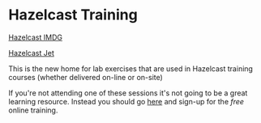 # Hazelcast Training

[Hazelcast IMDG](http://imdg.hazelcast.org)

[Hazelcast Jet](http://jet.hazelcast.org)

This is the new home for lab exercises that are used in Hazelcast training courses (whether delivered
on-line or on-site)

If you're not attending one of these sessions it's not going to be a great learning
resource. Instead you should go [here](https://training.hazelcast.com/) and sign-up
for the *free* online training.

